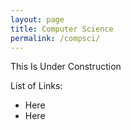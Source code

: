 ```yaml
---
layout: page
title: Computer Science
permalink: /compsci/
---
```


This Is Under Construction

List of Links:
- Here
- Here
